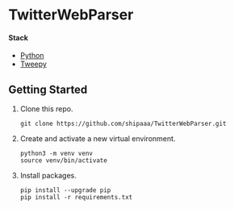 # TwitterWebParser

#### Stack

- [Python](https://www.python.org/downloads/)
- [Tweepy](https://www.tweepy.org)

## Getting Started

1. Clone this repo.

   ```
   git clone https://github.com/shipaaa/TwitterWebParser.git
   ```

2. Create and activate a new virtual environment.

   ```
   python3 -m venv venv
   source venv/bin/activate
   ```

3. Install packages.

   ```
   pip install --upgrade pip
   pip install -r requirements.txt
   ```
